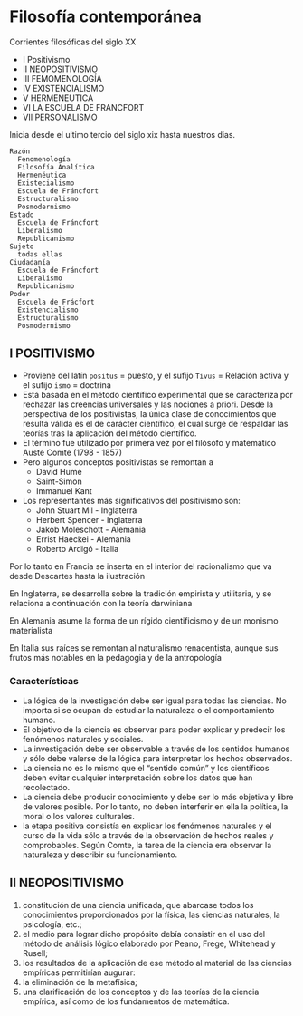 # Filosofía contemporánea

Corrientes filosóficas del siglo XX

* I Positivismo
* II NEOPOSITIVISMO
* III FEMOMENOLOGÍA
* IV EXISTENCIALISMO
* V HERMENEUTICA
* VI LA ESCUELA DE FRANCFORT
* VII PERSONALISMO

Inicia desde el ultimo tercio del siglo xix hasta nuestros dias.

```
Razón
  Fenomenología
  Filosofía Analítica
  Hermenéutica
  Existecialismo
  Escuela de Fráncfort
  Estructuralismo
  Posmodernismo
Estado
  Escuela de Fráncfort
  Liberalismo
  Republicanismo
Sujeto
  todas ellas
Ciudadanía
  Escuela de Fráncfort
  Liberalismo
  Republicanismo
Poder
  Escuela de Frácfort
  Existencialismo
  Estructuralismo
  Posmodernismo
```

## I POSITIVISMO

* Proviene del latín `positus` = puesto, y el sufijo `Tivus` = Relación activa y el sufijo `ismo` = doctrina
* Está basada en el método científico experimental que se caracteriza por rechazar las creencias universales y las nociones a priori. Desde la perspectiva de los positivistas, la única clase de conocimientos que resulta válida es el de carácter científico, el cual surge de respaldar las teorías tras la aplicación del método científico.
* El término fue utilizado por primera vez por el filósofo y matemático Auste Comte (1798 - 1857)
* Pero algunos conceptos positivistas se remontan a
  * David Hume
  * Saint-Simon
  * Immanuel Kant
* Los representantes más significativos del positivismo son:
  * John Stuart Mil - Inglaterra
  * Herbert Spencer - Inglaterra
  * Jakob Moleschott - Alemania
  * Errist Haeckei - Alemania
  * Roberto Ardigó - Italia

Por lo tanto en Francia se inserta en el interior del racionalismo que va desde Descartes hasta la ilustración

En Inglaterra, se desarrolla sobre la tradición empirista y utilitaria, y se relaciona a continuación con la teoría darwiniana

En Alemania asume la forma de un rígido cientificismo y de un monismo materialista

En Italia sus raíces se remontan al naturalismo renacentista, aunque sus frutos más notables en la pedagogia y de la antropología

### Características

* La lógica de la investigación debe ser igual para todas las ciencias. No importa si se ocupan de estudiar la naturaleza o el comportamiento humano.
* El objetivo de la ciencia es observar para poder explicar y predecir los fenómenos naturales y sociales.
* La investigación debe ser observable a través de los sentidos humanos y sólo debe valerse de la lógica para interpretar los hechos observados.
* La ciencia no es lo mismo que el “sentido común” y los científicos deben evitar cualquier interpretación sobre los datos que han recolectado.
* La ciencia debe producir conocimiento y debe ser lo más objetiva y libre de valores posible. Por lo tanto, no deben interferir en ella la política, la moral o los valores culturales.
* la etapa positiva consistía en explicar los fenómenos naturales y el curso de la vida sólo a través de la observación de hechos reales y comprobables. Según Comte, la tarea de la ciencia era observar la naturaleza y describir su funcionamiento.


## II NEOPOSITIVISMO

1. constitución de una ciencia unificada, que abarcase todos los conocimientos proporcionados por la física, las ciencias naturales, la psicología, etc.; 
2. el medio para lograr dicho propósito debía consistir en el uso del método de análisis lógico elaborado por Peano, Frege, Whitehead y Rusell; 
3. los resultados de la aplicación de ese método al material de las ciencias empíricas permitirían augurar: 
  1. la eliminación de la metafísica; 
  2. una clarificación de los conceptos y de las teorías de la ciencia empírica, así como de los fundamentos de matemática.